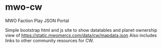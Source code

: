 # mwo-cw
MWO Faction Play JSON Portal

Simple bootstrap html and js site to show datatables and planet ownership view of https://static.mwomercs.com/data/cw/mapdata.json
Also includes links to other community resources for CW.

